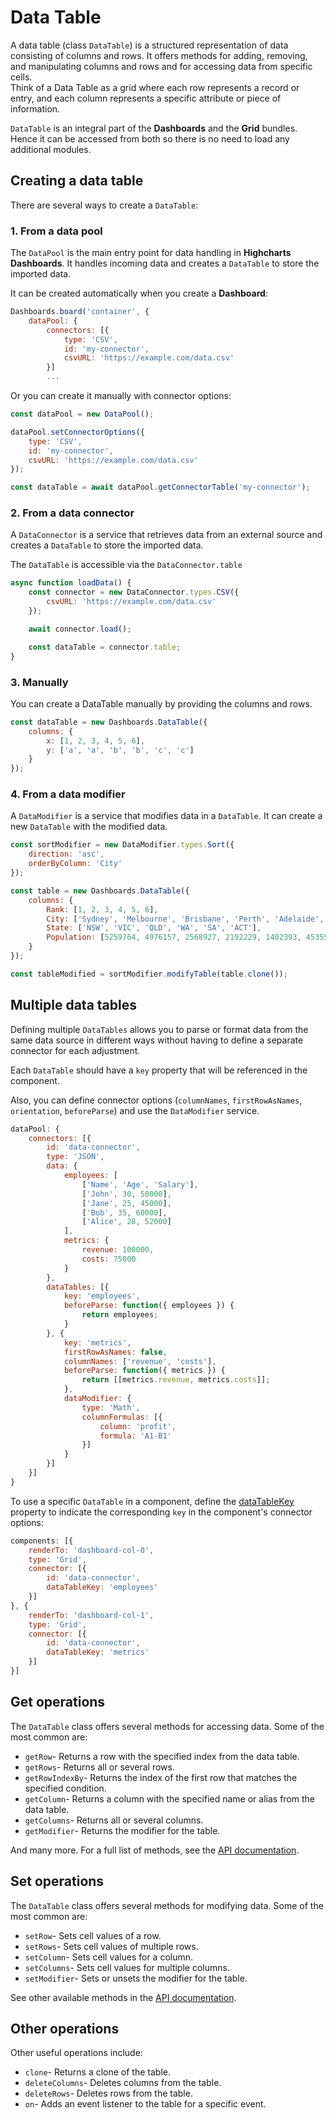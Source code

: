 # Data Table

A data table (class `DataTable`) is a structured representation of data consisting of columns and rows.
It offers methods for adding, removing, and manipulating columns and rows and for accessing data from specific cells.  
Think of a Data Table as a grid where each row represents a record or entry, and each column represents a specific attribute or piece of information.

`DataTable` is an integral part of the **Dashboards** and the **Grid** bundles. Hence it can be accessed from both so there is no need to load any additional modules.

## Creating a data table
There are several ways to create a `DataTable`:

### 1. From a data pool
The `DataPool` is the main entry point for data handling in **Highcharts Dashboards**. It handles incoming data and creates a `DataTable` to store the imported data.

It can be created automatically when you create a **Dashboard**:
```javascript
Dashboards.board('container', {
    dataPool: {
        connectors: [{
            type: 'CSV',
            id: 'my-connector',
            csvURL: 'https://example.com/data.csv'
        }]
        ...
```

Or you can create it manually with connector options:

```javascript
const dataPool = new DataPool();

dataPool.setConnectorOptions({
    type: 'CSV',
    id: 'my-connector',
    csvURL: 'https://example.com/data.csv'
});

const dataTable = await dataPool.getConnectorTable('my-connector');
```

### 2. From a data connector
A `DataConnector` is a service that retrieves data from an external source and creates a `DataTable` to store the imported data.

The `DataTable` is accessible via the `DataConnector.table`

```javascript
async function loadData() {
    const connector = new DataConnector.types.CSV({
        csvURL: 'https://example.com/data.csv'
    });

    await connector.load();

    const dataTable = connector.table;
}
```

### 3. Manually
You can create a DataTable manually by providing the columns and rows.

```javascript
const dataTable = new Dashboards.DataTable({
    columns: {
        x: [1, 2, 3, 4, 5, 6],
        y: ['a', 'a', 'b', 'b', 'c', 'c']
    }
});
```

### 4. From a data modifier
A `DataModifier` is a service that modifies data in a `DataTable`. It can create a new `DataTable` with the modified data.

```javascript
const sortModifier = new DataModifier.types.Sort({
    direction: 'asc',
    orderByColumn: 'City'
});

const table = new Dashboards.DataTable({
    columns: {
        Rank: [1, 2, 3, 4, 5, 6],
        City: ['Sydney', 'Melbourne', 'Brisbane', 'Perth', 'Adelaide', 'Canberra'],
        State: ['NSW', 'VIC', 'QLD', 'WA', 'SA', 'ACT'],
        Population: [5259764, 4976157, 2568927, 2192229, 1402393, 453558]
    }
});

const tableModified = sortModifier.modifyTable(table.clone());
```

## Multiple data tables
Defining multiple `DataTables` allows you to parse or format data from the same 
data source in different ways without having to define a separate connector for
each adjustment.

Each `DataTable` should have a `key` property that will be referenced in the
component.

Also, you can define connector options (`columnNames`, `firstRowAsNames`,
`orientation`, `beforeParse`) and use the `DataModifier` service.

```javascript
dataPool: {
    connectors: [{
        id: 'data-connector',
        type: 'JSON',
        data: {
            employees: [
                ['Name', 'Age', 'Salary'],
                ['John', 30, 50000],
                ['Jane', 25, 45000],
                ['Bob', 35, 60000],
                ['Alice', 28, 52000]
            ],
            metrics: {
                revenue: 100000,
                costs: 75000
            }
        },
        dataTables: [{
            key: 'employees',
            beforeParse: function({ employees }) {
                return employees;
            }
        }, {
            key: 'metrics',
            firstRowAsNames: false,
            columnNames: ['revenue', 'costs'],
            beforeParse: function({ metrics }) {
                return [[metrics.revenue, metrics.costs]];
            },
            dataModifier: {
                type: 'Math',
                columnFormulas: [{
                    column: 'profit',
                    formula: 'A1-B1'
                }]
            }
        }]
    }]
}
```

To use a specific `DataTable` in a component, define the [dataTableKey](https://api.highcharts.com/dashboards/#interfaces/Dashboards_Components_ConnectorHandler.ConnectorHandler.ConnectorOptions#dataTableKey) property to indicate the
corresponding `key` in the component's connector options:

```javascript
components: [{
    renderTo: 'dashboard-col-0',
    type: 'Grid',
    connector: [{
        id: 'data-connector',
        dataTableKey: 'employees'
    }]
}, {
    renderTo: 'dashboard-col-1',
    type: 'Grid',
    connector: [{
        id: 'data-connector',
        dataTableKey: 'metrics'
    }]
}]
```

## Get operations
The `DataTable` class offers several methods for accessing data. Some of the most common are:

- `getRow`- Returns a row with the specified index from the data table.
- `getRows`- Returns all or several rows.
- `getRowIndexBy`- Returns the index of the first row that matches the specified condition.
- `getColumn`- Returns a column with the specified name or alias from the data table.
- `getColumns`- Returns all or several columns.
- `getModifier`- Returns the modifier for the table.

And many more. For a full list of methods, see the [API documentation](https://api.highcharts.com/dashboards/#classes/Data_DataTable.DataTable-1).


## Set operations
The `DataTable` class offers several methods for modifying data. Some of the most common are:

- `setRow`- Sets cell values of a row.
- `setRows`- Sets cell values of multiple rows.
- `setColumn`- Sets cell values for a column.
- `setColumns`- Sets cell values for multiple columns.
- `setModifier`- Sets or unsets the modifier for the table.

See other available methods in the [API documentation](https://api.highcharts.com/dashboards/#classes/Data_DataTable.DataTable-1).

## Other operations
Other useful operations include:

- `clone`- Returns a clone of the table.
- `deleteColumns`- Deletes columns from the table.
- `deleteRows`- Deletes rows from the table.
- `on`- Adds an event listener to the table for a specific event.

